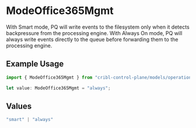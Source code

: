 # ModeOffice365Mgmt

With Smart mode, PQ will write events to the filesystem only when it detects backpressure from the processing engine. With Always On mode, PQ will always write events directly to the queue before forwarding them to the processing engine.

## Example Usage

```typescript
import { ModeOffice365Mgmt } from "cribl-control-plane/models/operations";

let value: ModeOffice365Mgmt = "always";
```

## Values

```typescript
"smart" | "always"
```